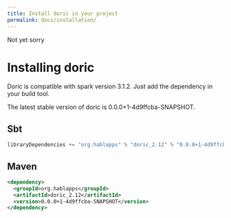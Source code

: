 ```yaml
---
title: Install doric in your project
permalink: docs/installation/
---
```

Not yet sorry
# Installing doric
Doric is compatible with spark version 3.1.2. Just add the dependency in your build tool.

The latest stable version of doric is 0.0.0+1-4d9ffcba-SNAPSHOT.

## Sbt
```scala
libraryDependencies += "org.hablapps" % "doric_2.12" % "0.0.0+1-4d9ffcba-SNAPSHOT"
```
## Maven
```xml
<dependency>
  <groupId>org.hablapps</groupId>
  <artifactId>doric_2.12</artifactId>
  <version>0.0.0+1-4d9ffcba-SNAPSHOT</version>
</dependency>
```

